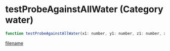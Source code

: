 # testProbeAgainstAllWater (Category water)

```js
function testProbeAgainstAllWater(x1: number, y1: number, z1: number, x2: number, y2: number, z2: number, type: number, unkVector: number): boolean
```

[filename](testProbeAgainstAllWater_m.md ':include')